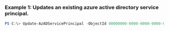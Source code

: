 ### Example 1: Updates an existing azure active directory service principal. 
```powershell
PS C:\> Update-AzADServicePrincipal -ObjectId 00000000-0000-0000-0000-000000000000 -PasswordCredential <PSADPasswordCredential[]>
```

